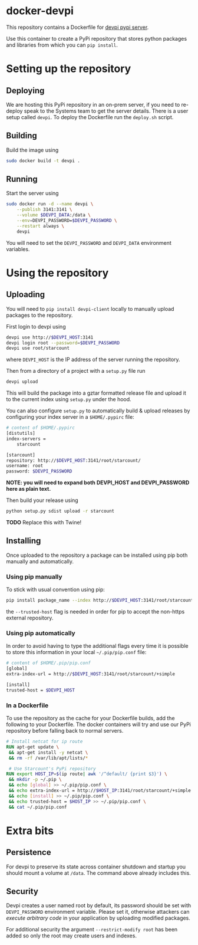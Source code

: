 docker-devpi
============

This repository contains a Dockerfile for [devpi pypi server](http://doc.devpi.net/latest/).

Use this container to create a PyPi repository that stores python packages and libraries 
from which you can `pip install`.

# Setting up the repository

## Deploying

We are hosting this PyPi repository in an on-prem server, if you need to re-deploy speak to the 
Systems team to get the server details. There is a user setup called `devpi`. To deploy the 
Dockerfile run the `deploy.sh` script.


## Building 

Build the image using

```bash
sudo docker build -t devpi .
```

## Running

Start the server using

```bash
sudo docker run -d --name devpi \
    --publish 3141:3141 \
    --volume $DEVPI_DATA:/data \
    --env=DEVPI_PASSWORD=$DEVPI_PASSWORD \
    --restart always \
    devpi
```

You will need to set the ``DEVPI_PASSWORD`` and ``DEVPI_DATA`` environment variables.

# Using the repository 

## Uploading

You will need to ``pip install devpi-client`` locally to manually upload packages to the 
repository.

First login to devpi using

```bash
devpi use http://$DEVPI_HOST:3141
devpi login root --password=$DEVPI_PASSWORD
devpi use root/starcount
```

where ``DEVPI_HOST`` is the IP address of the server running the repository. 

Then from a directory of a project with a ``setup.py`` file run 

```bash
devpi upload 
```

This will build the package into a gztar formatted release file and upload it 
to the current index using ``setup.py`` under the hood.

You can also configure ``setup.py`` to automatically build & upload releases by
configuring your index server in a `$HOME/.pypirc` file:

```bash
# content of $HOME/.pypirc
[distutils]
index-servers = 
    starcount

[starcount]
repository: http://$DEVPI_HOST:3141/root/starcount/
username: root
password: $DEVPI_PASSWORD 
```
**NOTE: you will need to expand both DEVPI_HOST and DEVPI_PASSWORD here as plain text.** 

Then build your release using
```bash
python setup.py sdist upload -r starcount 
```

**TODO** Replace this with Twine!

## Installing

Once uploaded to the repository a package can be installed using pip both manually
and automatically.

### Using pip manually
To stick with usual convention using pip:
```bash
pip install package_name --index http://$DEVPI_HOST:3141/root/starcount/+simple/ --trusted-host $DEVPI_HOST
```

the `--trusted-host` flag is needed in order for pip to accept the non-https external repository.

### Using pip automatically
In order to avoid having to type the additional flags every time it is possible to store this 
information in your local `~/.pip/pip.conf` file:

```bash
# content of $HOME/.pip/pip.conf
[global]
extra-index-url = http://$DEVPI_HOST:3141/root/starcount/+simple

[install]
trusted-host = $DEVPI_HOST

```

### In a Dockerfile
To use the repository as the cache for your Dockerfile builds, add the following to your 
Dockerfile. The docker containers will try and use our PyPi repository before falling back
to normal servers.

```Dockerfile
# Install netcat for ip route
RUN apt-get update \
 && apt-get install -y netcat \
 && rm -rf /var/lib/apt/lists/*

 # Use Starcount's PyPi repository
RUN export HOST_IP=$(ip route| awk '/^default/ {print $3}') \
 && mkdir -p ~/.pip \
 && echo [global] >> ~/.pip/pip.conf \
 && echo extra-index-url = http://$HOST_IP:3141/root/starcount/+simple >> ~/.pip/pip.conf \
 && echo [install] >> ~/.pip/pip.conf \
 && echo trusted-host = $HOST_IP >> ~/.pip/pip.conf \
 && cat ~/.pip/pip.conf
```

# Extra bits

## Persistence

For devpi to preserve its state across container shutdown and startup you
should mount a volume at `/data`. The command above already includes this.

## Security

Devpi creates a user named root by default, its password should be set with
``DEVPI_PASSWORD`` environment variable. Please set it, otherwise attackers can
*execute arbitrary code* in your application by uploading modified packages.

For additional security the argument `--restrict-modify root` has been added so
only the root may create users and indexes.

